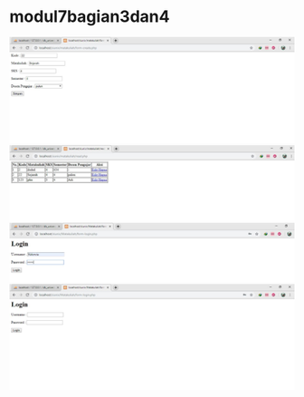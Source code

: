 # modul7bagian3dan4
![alt text](https://github.com/Valencia31/modul7bagian3dan4/blob/master/form%20create.JPG?raw=true)
![alt text](https://github.com/Valencia31/modul7bagian3dan4/blob/master/form%20create.JPG%202.JPG?raw=true)
![alt text](https://github.com/Valencia31/modul7bagian3dan4/blob/master/login.JPG?raw=true)
![alt text](https://github.com/Valencia31/modul7bagian3dan4/blob/master/login%202.JPG?raw=true)
